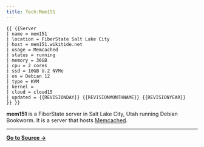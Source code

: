```yaml
---
title: Tech:Mem151
---
```


```
{{ {{Server
| name = mem151
| location = FiberState Salt Lake City
| host = mem151.wikitide.net
| usage = Memcached
| status = running
| memory = 36GB
| cpu = 2 cores
| ssd = 10GB U.2 NVMe
| os = Debian 12
| type = KVM
| kernel =
| cloud = cloud15
| updated = {{REVISIONDAY}} {{REVISIONMONTHNAME}} {{REVISIONYEAR}}
}} }}
```

**mem151** is a FiberState server in Salt Lake City, Utah running Debian Bookworm. It is a server that hosts [Memcached](/tech-docs/techmemcached).

----
**[Go to Source &rarr;](https://meta.miraheze.org/wiki/Tech:Mem151)**